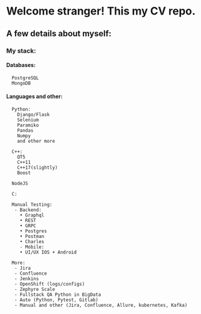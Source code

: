 # Welcome stranger! This my CV repo.

## A few details about myself:

### My stack:


  #### Databases:
    
      PostgreSQL
      MongoDB
  
  
  #### Languages and other:

      Python:
        Django/Flask
        Selenium
        Paramiko
        Pandas
        Numpy
        and other more
      
      C++:
        QT5
        C++11
        C++17(slightly)
        Boost
    
      NodeJS
      
      C:

      Manual Testing:
       - Backend:
         • Graphql
         • REST
         • GRPC
         • Postgres
         • Postman
         • Charles
         - Mobile:
         • UI/UX IOS + Android

      More:
       - Jira
       - Confluence
       - Jenkins
       - OpenShift (logs/configs)
       - Zephyre Scale
       - Fullstack QA Python in BigData
       - Auto (Python, Pytest, Gitlab)
       - Manual and other (Jira, Confluence, Allure, kubernetes, Kafka)
